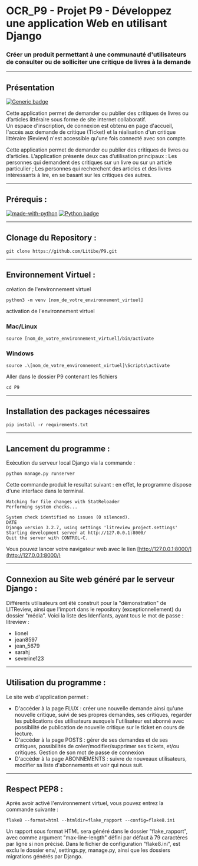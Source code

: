 # OCR_P9 - Projet P9 - Développez une application Web en utilisant Django

### Créer un produit permettant à une communauté d'utilisateurs de consulter ou de solliciter une critique de livres à la demande

---

## Présentation

[![Generic badge](https://img.shields.io/badge/Statut-Stable-<COLOR>.svg)](https://shields.io/)

Cette application permet de demander ou publier des critiques de livres ou d’articles littéraire sous forme de site internet collaboratif.<br/>
Un espace d'inscription, de connexion est obtenu en page d'accueil, l'accès aux demande de critique (Ticket) et la réalisation d'un critique littéraire (Review) n'est accessible qu'une fois connecté avec son compte.

Cette application permet de demander ou publier des critiques de livres ou d’articles.
L’application présente deux cas d’utilisation principaux :
Les personnes qui demandent des critiques sur un livre ou sur un article particulier ;
Les personnes qui recherchent des articles et des livres intéressants à lire, en se basant sur les critiques des autres.

---

## Prérequis :

[![made-with-python](https://img.shields.io/badge/Made%20with-Python-1f425f.svg)](https://www.python.org/)
[![Python badge](https://img.shields.io/badge/Python->=3.7-blue.svg)](https://www.python.org/)

---

## Clonage du Repository :

```shell
git clone https://github.com/Litibe/P9.git
```

---

## Environnement Virtuel :

création de l'environnement virtuel

```shell
python3 -m venv [nom_de_votre_environnement_virtuel]
```

activation de l'environnement virtuel

### Mac/Linux

```shell
source [nom_de_votre_environnement_virtuel]/bin/activate
```

### Windows

```shell
source .\[nom_de_votre_environnement_virtuel]\Scripts\activate
```

Aller dans le dossier P9 contenant les fichiers

```shell
cd P9
```

---

## Installation des packages nécessaires

```shell
pip install -r requirements.txt
```

---

## Lancement du programme :

Exécution du serveur local Django via la commande :

```shell
python manage.py runserver
```

Cette commande produit le resultat suivant :
en effet, le programme dispose d'une interface dans le terminal.

```shell
Watching for file changes with StatReloader
Performing system checks...

System check identified no issues (0 silenced).
DATE
Django version 3.2.7, using settings 'litreview_project.settings'
Starting development server at http://127.0.0.1:8000/
Quit the server with CONTROL-C.
```

Vous pouvez lancer votre navigateur web avec le lien [http://127.0.0.1:8000/](http://127.0.0.1:8000/)

---

## Connexion au Site web généré par le serveur Django :

Différents utilisateurs ont été construit pour la "démonstration" de LITReview, ainsi que l'import dans le repository (exceptionnellement) du dossier "média".
Voici la liste des Idenfiants, ayant tous le mot de passe : litreview :

<ul>
<li>lionel</li>
<li>jean8597</li>
<li>jean_5679</li>
<li>sarahj</li>
<li>severine123</li>
</ul>

---

## Utilisation du programme :

Le site web d'application permet :

<ul>
<li>D'accéder à la page FLUX : créer une nouvelle demande ainsi qu'une nouvelle critique, suivi de ses propres demandes, ses critiques, regarder les publications des utilisateurs auxquels l'utilisateur est abonné avec possibilité de publication de nouvelle critique sur le ticket en cours de lecture.</li>
<li> D'accéder à la page POSTS : gérer de ses demandes et de ses critiques, possibilités de créer/modifier/supprimer ses tickets, et/ou critiques. Gestion de son mot de passe de connexion</li>
<li> D'accéder à la page ABONNEMENTS : suivre de nouveaux utilisateurs, modifier sa liste d'abonnements et voir qui nous suit.</li>
</ul>

---

## Respect PEP8 :

Après avoir activé l'environnement virtuel, vous pouvez entrez la commande suivante :

```
flake8 --format=html --htmldir=flake_rapport --config=flake8.ini
```

Un rapport sous format HTML sera généré dans le dossier "flake_rapport", avec comme argument "max-line-length" défini par défaut à 79 caractères par ligne si non précisé.
Dans le fichier de configuration "flake8.ini", est exclu le dossier env/, settings.py, manage.py, ainsi que les dossiers migrations générés par Django.
